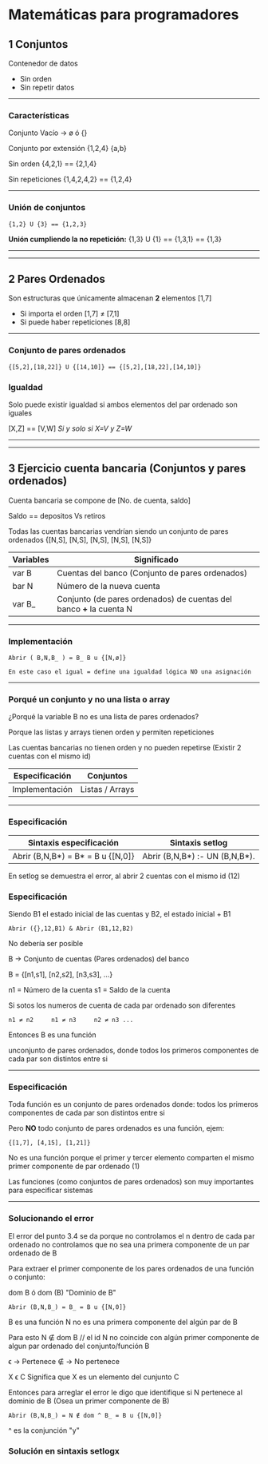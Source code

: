 # Matemáticas para programadores

## 1 Conjuntos

Contenedor de datos

- Sin orden
- Sin repetir datos

---

### **Características**

Conjunto Vacío -> ø ó {}

Conjunto por extensión {1,2,4} {a,b}

Sin orden {4,2,1} == {2,1,4}

Sin repeticiones {1,4,2,4,2} == {1,2,4}

---

### **Unión de conjuntos**

```
{1,2} U {3} == {1,2,3}
```

**Unión cumpliendo la no repetición:**
{1,3} U {1} == {1,3,1} == {1,3}

---

---

## 2 Pares Ordenados

Son estructuras que únicamente almacenan **2** elementos
[1,7]

- Si importa el orden [1,7] ≠ [7,1]
- Si puede haber repeticiones [8,8]

---

### Conjunto de pares ordenados

```
{[5,2],[18,22]} U {[14,10]} == {[5,2],[18,22],[14,10]}
```

### Igualdad

Solo puede existir igualdad si ambos elementos del par ordenado son iguales

[X,Z] == [V,W] _Si y solo si X=V y Z=W_

---

---

## 3 Ejercicio cuenta bancaria (Conjuntos y pares ordenados)

Cuenta bancaria se compone de [No. de cuenta, saldo]

Saldo == depositos Vs retiros

Todas las cuentas bancarias vendrían siendo un conjunto de pares ordenados
{[N,S], [N,S], [N,S], [N,S], [N,S]}

| Variables | Significado                                                          |
| --------- | -------------------------------------------------------------------- |
| var B     | Cuentas del banco (Conjunto de pares ordenados)                      |
| bar N     | Número de la nueva cuenta                                            |
| var B\_   | Conjunto (de pares ordenados) de cuentas del banco **+** la cuenta N |

---

### Implementación

```
Abrir ( B,N,B_ ) = B_ B u {[N,ø]}

En este caso el igual = define una igualdad lógica NO una asignación
```

---

### Porqué un conjunto y no una lista o array

¿Porqué la variable B no es una lista de pares ordenados?

Porque las listas y arrays tienen orden y permiten repeticiones

Las cuentas bancarias no tienen orden y no pueden repetirse (Existir 2 cuentas con el mismo id)

| Especificación | Conjuntos       |
| -------------- | --------------- |
| Implementación | Listas / Arrays |

---

### Especificación

| Sintaxis especificación           | Sintaxis setlog                |
| --------------------------------- | ------------------------------ |
| Abrir (B,N,B*) = B* = B u {[N,0]} | Abrir (B,N,B*) :- UN (B,N,B*). |

En setlog se demuestra el error, al abrir 2 cuentas con el mismo id (12)

### Especificación

Siendo B1 el estado inicial de las cuentas y B2, el estado inicial + B1

```
Abrir ({},12,B1) & Abrir (B1,12,B2)
```

No debería ser posible

B -> Conjunto de cuentas (Pares ordenados) del banco

B = {[n1,s1], [n2,s2], [n3,s3], ...}

n1 = Número de la cuenta
s1 = Saldo de la cuenta

Si sotos los numeros de cuenta de cada par ordenado son diferentes

```
n1 ≠ n2     n1 ≠ n3     n2 ≠ n3 ...
```

Entonces B es una función

unconjunto de pares ordenados, donde todos los primeros componentes de cada par son distintos entre si

---

### Especificación

Toda función es un conjunto de pares ordenados donde:
todos los primeros componentes de cada par son distintos entre si

Pero **NO** todo conjunto de pares ordenados es una función, ejem:

```
{[1,7], [4,15], [1,21]}
```

No es una función porque el primer y tercer elemento comparten el mismo primer componente de par ordenado (1)

Las funciones (como conjuntos de pares ordenados) son muy importantes para especificar sistemas

---

### Solucionando el error

El error del punto 3.4 se da porque no controlamos el n dentro de cada par ordenado
no controlamos que no sea una primera componente de un par ordenado de B

Para extraer el primer componente de los pares ordenados de una función o conjunto:

dom B ó dom (B)
"Dominio de B"

```
Abrir (B,N,B_) = B_ = B u {[N,0]}
```

B es una función
N no es una primera componente del algún par de B

Para esto
N ∉ dom B // el id N no coincide con algún primer componente de algun par ordenado del conjunto/función B

ϵ -> Pertenece
∉ -> No pertenece

X ϵ C Significa que X es un elemento del cunjunto C

Entonces para arreglar el error le digo que identifique si N pertenece al dominio de B (Osea un primer componente de B)

```
Abrir (B,N,B_) = N ∉ dom ^ B_ = B u {[N,0]}
```

^ es la conjunción "y"

### Solución en sintaxis setlogx
